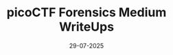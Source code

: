 ---
layout: post
title : picoCTF Forensics Medium WriteUps
date : 29-07-2025
categories : [Docs]
tag : []
---